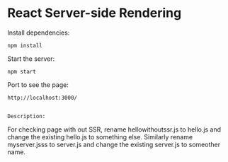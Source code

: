 # React Server-side Rendering

Install dependencies:

```
npm install
```

Start the server:

```
npm start
```

Port to see the page:
```
http://localhost:3000/


Description:
```
For checking page with out SSR, rename hellowithoutssr.js to hello.js and change the existing hello.js to something else.
Similarly rename myserver.jsss to server.js and change the existing server.js to someother name.

